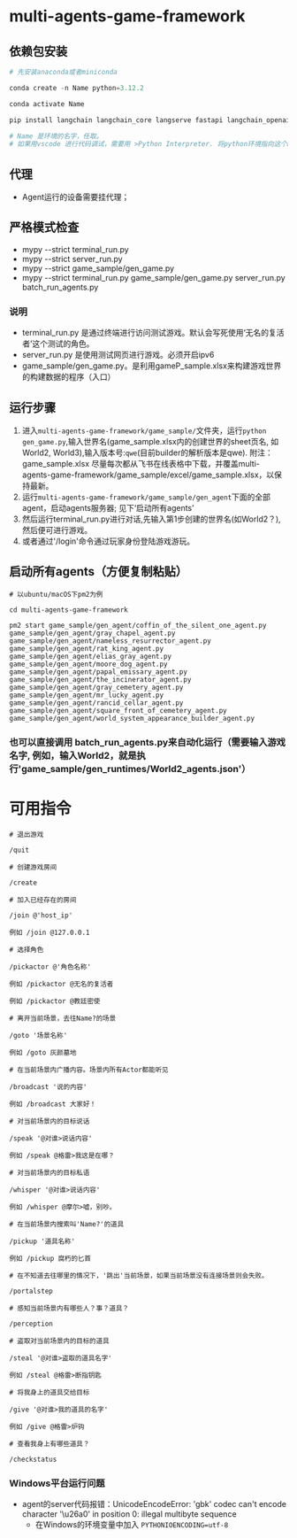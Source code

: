 # multi-agents-game-framework

## 依赖包安装

```python
# 先安装anaconda或者miniconda

conda create -n Name python=3.12.2 

conda activate Name

pip install langchain langchain_core langserve fastapi langchain_openai sse_starlette faiss-cpu loguru mypy pandas openpyxl overrides Jinja2 jsonschema black

# Name 是环境的名字，任取。
# 如果用vscode 进行代码调试，需要用 >Python Interpreter. 将python环境指向这个Name代表的环境
```

## 代理

- Agent运行的设备需要挂代理；

## 严格模式检查

- mypy --strict terminal_run.py
- mypy --strict server_run.py
- mypy --strict game_sample/gen_game.py
- mypy --strict terminal_run.py game_sample/gen_game.py server_run.py batch_run_agents.py

### 说明

- terminal_run.py 是通过终端进行访问测试游戏。默认会写死使用‘无名的复活者’这个测试的角色。
- server_run.py 是使用测试网页进行游戏。必须开启ipv6
- game_sample/gen_game.py。是利用gameP_sample.xlsx来构建游戏世界的构建数据的程序（入口）

## 运行步骤

1. 进入`multi-agents-game-framework/game_sample/`文件夹，运行`python gen_game.py`,输入世界名(game_sample.xlsx内的创建世界的sheet页名, 如World2, World3),输入版本号:`qwe`(目前builder的解析版本是qwe). 附注：game_sample.xlsx 尽量每次都从飞书在线表格中下载，并覆盖multi-agents-game-framework/game_sample/excel/game_sample.xlsx，以保持最新。
2. 运行`multi-agents-game-framework/game_sample/gen_agent`下面的全部agent，启动agents服务器; 见下‘启动所有agents’
3. 然后运行terminal_run.py进行对话,先输入第1步创建的世界名(如World2？), 然后便可进行游戏。
4. 或者通过'/login'命令通过玩家身份登陆游戏游玩。

## 启动所有agents（方便复制粘贴）

```shell
# 以ubuntu/macOS下pm2为例

cd multi-agents-game-framework

pm2 start game_sample/gen_agent/coffin_of_the_silent_one_agent.py game_sample/gen_agent/gray_chapel_agent.py game_sample/gen_agent/nameless_resurrector_agent.py game_sample/gen_agent/rat_king_agent.py game_sample/gen_agent/elias_gray_agent.py game_sample/gen_agent/moore_dog_agent.py game_sample/gen_agent/papal_emissary_agent.py game_sample/gen_agent/the_incinerator_agent.py game_sample/gen_agent/gray_cemetery_agent.py game_sample/gen_agent/mr_lucky_agent.py game_sample/gen_agent/rancid_cellar_agent.py game_sample/gen_agent/square_front_of_cemetery_agent.py game_sample/gen_agent/world_system_appearance_builder_agent.py
```

### 也可以直接调用 batch_run_agents.py来自动化运行（需要输入游戏名字, 例如，输入World2，就是执行'game_sample/gen_runtimes/World2_agents.json'）


# 可用指令

```
# 退出游戏

/quit

# 创建游戏房间

/create

# 加入已经存在的房间

/join @'host_ip'

例如 /join @127.0.0.1

# 选择角色

/pickactor @'角色名称'

例如 /pickactor @无名的复活者

例如 /pickactor @教廷密使

# 离开当前场景，去往Name?的场景

/goto '场景名称'

例如 /goto 灰颜墓地

# 在当前场景内广播内容。场景内所有Actor都能听见

/broadcast '说的内容'

例如 /broadcast 大家好！

# 对当前场景内的目标说话

/speak '@对谁>说话内容'

例如 /speak @格雷>我这是在哪？

# 对当前场景内的目标私语

/whisper '@对谁>说话内容'

例如 /whisper @摩尔>嘘，别吵。

# 在当前场景内搜索叫'Name?'的道具

/pickup '道具名称'

例如 /pickup 腐朽的匕首

# 在不知道去往哪里的情况下，'跳出'当前场景，如果当前场景没有连接场景则会失败。

/portalstep

# 感知当前场景内有哪些人？事？道具？

/perception

# 盗取对当前场景内的目标的道具

/steal '@对谁>盗取的道具名字'

例如 /steal @格雷>断指钥匙

# 将我身上的道具交给目标

/give '@对谁>我的道具的名字'

例如 /give @格雷>炉钩

# 查看我身上有哪些道具？

/checkstatus
```


### Windows平台运行问题

- agent的server代码报错：UnicodeEncodeError: 'gbk' codec can't encode character '\u26a0' in position 0: illegal multibyte sequence 
    - 在Windows的环境变量中加入 `PYTHONIOENCODING=utf-8`
